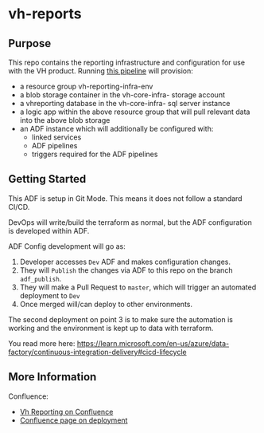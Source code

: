 # vh-reports
## Purpose

This repo contains the reporting infrastructure and configuration for use with the VH product. 
Running [this pipeline](https://hmctsreform.visualstudio.com/VirtualHearings/_build?definitionId=214) will provision:
* a resource group vh-reporting-infra-env
* a blob storage container in the vh-core-infra-<env> storage account
* a vhreporting database in the vh-core-infra-<env> sql server instance
* a logic app within the above resource group that will pull relevant data into the above blob storage
* an ADF instance which will additionally be configured with:
    * linked services
    * ADF pipelines 
    * triggers required for the ADF pipelines

## Getting Started
This ADF is setup in Git Mode. This means it does not follow a standard CI/CD.

DevOps will write/build the terraform as normal, but the ADF configuration is developed within ADF.

ADF Config development will go as:
1. Developer accesses `Dev` ADF and makes configuration changes.
2. They will `Publish` the changes via ADF to this repo on the branch `adf_publish`.
3. They will make a  Pull Request to `master`, which will trigger an automated deployment to `Dev`
4. Once merged will/can deploy to other environments.

The second deployment on point 3 is to make sure the automation is working and the environment is kept up to data with terraform.

You read more here: https://learn.microsoft.com/en-us/azure/data-factory/continuous-integration-delivery#cicd-lifecycle

## More Information
Confluence: 
*   [Vh Reporting on Confluence](https://tools.hmcts.net/confluence/display/VIH/VH+Reporting)  
*   [Confluence page on deployment](https://tools.hmcts.net/confluence/display/VIH/Deployment+of+Current+VH-Reporting+Infrastructure)




